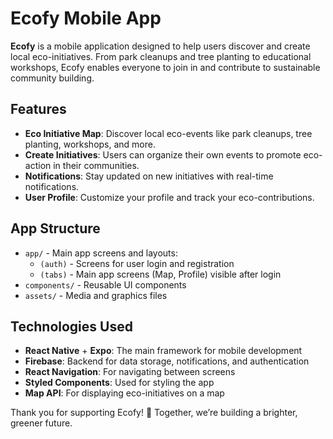 # Ecofy Mobile App

**Ecofy** is a mobile application designed to help users discover and create local eco-initiatives. From park cleanups and tree planting to educational workshops, Ecofy enables everyone to join in and contribute to sustainable community building.

## Features

- **Eco Initiative Map**: Discover local eco-events like park cleanups, tree planting, workshops, and more.
- **Create Initiatives**: Users can organize their own events to promote eco-action in their communities.
- **Notifications**: Stay updated on new initiatives with real-time notifications.
- **User Profile**: Customize your profile and track your eco-contributions.

## App Structure

- `app/` - Main app screens and layouts:
  - `(auth)` - Screens for user login and registration
  - `(tabs)` - Main app screens (Map, Profile) visible after login
- `components/` - Reusable UI components
- `assets/` - Media and graphics files

## Technologies Used

- **React Native** + **Expo**: The main framework for mobile development
- **Firebase**: Backend for data storage, notifications, and authentication
- **React Navigation**: For navigating between screens
- **Styled Components**: Used for styling the app
- **Map API**: For displaying eco-initiatives on a map

Thank you for supporting Ecofy! 🌱 Together, we’re building a brighter, greener future.
